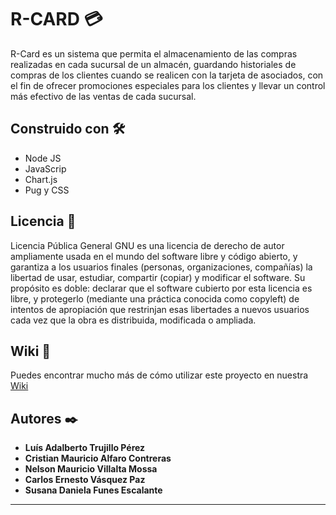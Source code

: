 
# R-CARD 💳

 R-Card es un sistema que permita el almacenamiento de las compras realizadas en cada sucursal de un almacén, guardando historiales de compras de los clientes cuando se realicen con la tarjeta de asociados, con el fin de ofrecer promociones especiales para los clientes y llevar un control más efectivo de las ventas de cada sucursal.


## Construido con 🛠️

* Node JS
* JavaScrip
* Chart.js
* Pug y CSS


## Licencia 📄

Licencia Pública General GNU es una licencia de derecho de autor ampliamente usada en el mundo del software libre y código abierto, y garantiza a los usuarios finales (personas, organizaciones, compañías) la libertad de usar, estudiar, compartir (copiar) y modificar el software. Su propósito es doble: declarar que el software cubierto por esta licencia es libre, y protegerlo (mediante una práctica conocida como copyleft) de intentos de apropiación que restrinjan esas libertades a nuevos usuarios cada vez que la obra es distribuida, modificada o ampliada.


## Wiki 📖

Puedes encontrar mucho más de cómo utilizar este proyecto en nuestra [Wiki](https://github.com/Supreme-Tempest/R-Card_Frontend/wiki)


## Autores ✒️


* **Luís Adalberto Trujillo Pérez** 
* **Cristian Mauricio Alfaro Contreras** 
* **Nelson Mauricio Villalta Mossa** 
* **Carlos Ernesto Vásquez Paz**
* **Susana Daniela Funes Escalante** 




---
